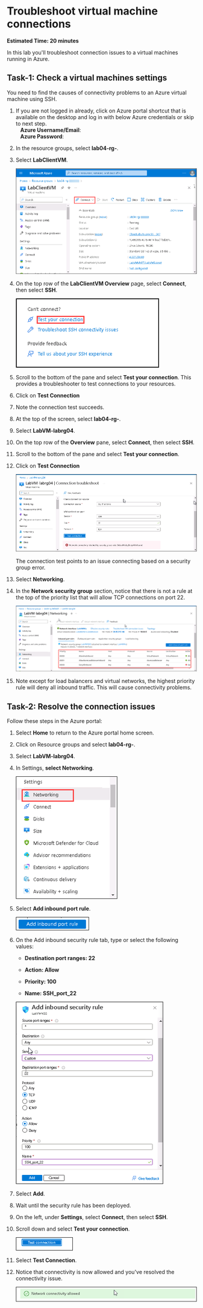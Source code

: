 # Troubleshoot virtual machine connections

**Estimated Time: 20 minutes**

In this lab you'll troubleshoot connection issues to a virtual machines running in Azure.

## Task-1: Check a virtual machines settings

You need to find the causes of connectivity problems to an Azure virtual machine using SSH.

1. If you are not logged in already, click on Azure portal shortcut that is available on the desktop and log in with below Azure credentials or skip to next step.\
   **Azure Username/Email**: <inject key="AzureAdUserEmail"></inject>\
   **Azure Password**: <inject key="AzureAdUserPassword"></inject>

1. In the resource groups, select **lab04-rg-<inject key="DeploymentID" enableCopy="false"/>**.

1. Select **LabClientVM**.

   ![Screenshot showing the connect option for a virtual machine.](../media/Az-720-4-1.png)

1. On the top row of the **LabClientVM Overview** page, select **Connect**, then select **SSH**.

   ![Screenshot showing the test your connection option.](../media/Az-720-4-2.png)

1. Scroll to the bottom of the pane and select **Test your connection**. This provides a troubleshooter to test connections to your resources.

1. Click on **Test Connection**

1. Note the connection test succeeds.

1. At the top of the screen, select **lab04-rg-<inject key="DeploymentID" enableCopy="false"/>**.

1. Select **LabVM-labrg04**.

1. On the top row of the **Overview** pane, select **Connect**, then select **SSH**.

1. Scroll to the bottom of the pane and select **Test your connection**.

1. Click on **Test Connection**

    ![Screenshot showing SSH failing.](../media/az-720-4-n2.png)

    The connection test points to an issue connecting based on a security group error.

1. Select **Networking**.

1. In the **Network security group** section, notice that there is not a rule at the top of the priority list that will allow TCP connections on port 22.

    ![Screenshot showing that there is no rule to allow SSH connections."](../media/Az-720-4-4.png)

1. Note except for load balancers and virtual networks, the highest priority rule will deny all inbound traffic. This will cause connectivity problems.

## Task-2: Resolve the connection issues

Follow these steps in the Azure portal:

1. Select **Home** to return to the Azure portal home screen.

1. Click on Resource groups and select **lab04-rg-<inject key="DeploymentID" enableCopy="false"/>**.

1. Select **LabVM-labrg04**.

1. In Settings, **select Networking**.

   ![Screen shot showing the networking option.](../media/Az-720-4-5.png)

1. Select **Add inbound port rule**.

   ![Screen shot showing the add inbound rule button.](../media/Az-720-4-6.png)

1. On the Add inbound security rule tab, type or select the following values:

   - **Destination port ranges: 22**

   - **Action: Allow**

   - **Priority: 100**

   - **Name: SSH_port_22**

    ![Screen shot showing the inbound rule Configuration.](../media/Az-720-4-7.png)

1. Select **Add**.

1. Wait until the security rule has been deployed.

1. On the left, under **Settings**, select **Connect**, then select **SSH**.

1. Scroll down and select **Test your connection**.

   ![screen shot showing the Run test button.](../media/az720-4n3.png)

1. Select **Test Connection**.

1. Notice that connectivity is now allowed and you've resolved the connectivity issue.

   ![Screen shot showing that connectivity is now allowed.](../media/Az-720-4-9.png)

